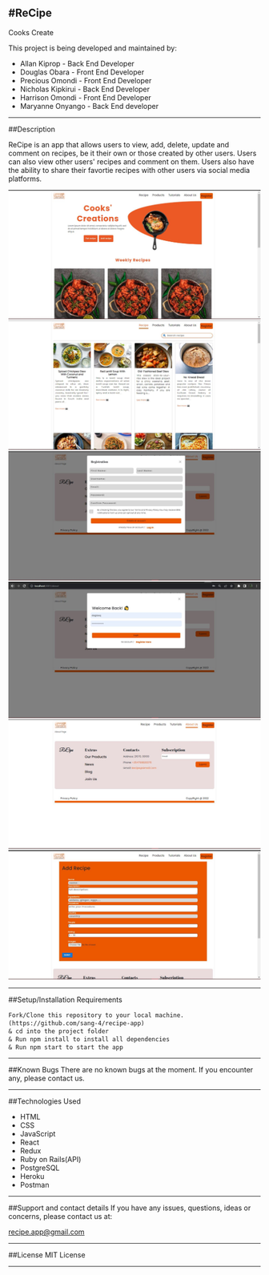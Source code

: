 #ReCipe
---
Cooks Create

This project is being developed and maintained by:
* Allan Kiprop - Back End Developer
* Douglas Obara - Front End  Developer
* Precious Omondi - Front End Developer
* Nicholas Kipkirui - Back End Developer
* Harrison Omondi - Front End Developer
* Maryanne Onyango - Back End developer
---

##Description

ReCipe is an app that allows users to view, add, delete, update and comment on recipes, be it their own or those created by other users. Users can also view other users' recipes and comment on them. Users also have the ability to share their favortie recipes with other users via social media platforms.

![alt text](./readmephotos/p1.JPG)
![alt text](./readmephotos/p2.JPG)
![alt text](./readmephotos/p3.JPG)
![alt text](./readmephotos/p4.JPG)
![alt text](./readmephotos/p5.JPG)
![alt text](./readmephotos/p6.JPG)

---

##Setup/Installation Requirements
```
Fork/Clone this repository to your local machine.(https://github.com/sang-4/recipe-app)
& cd into the project folder
& Run npm install to install all dependencies
& Run npm start to start the app
```

---

##Known Bugs
There are no known bugs at the moment. If you encounter any, please contact us.

---

##Technologies Used
* HTML
* CSS
* JavaScript
* React
* Redux
* Ruby on Rails(API)
* PostgreSQL
* Heroku
* Postman

---

##Support and contact details
If you have any issues, questions, ideas or concerns, please contact us at:

recipe.app@gmail.com

---

##License
MIT License

---
